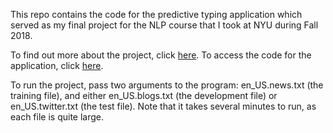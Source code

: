 This repo contains the code for the predictive typing application which served as my final project for the NLP course that I took at NYU during Fall 2018.

To find out more about the project, click [here](gt941_Final%20Project%20Final%20Draft.pdf). To access the code for the application, click [here](gt941_Predictive_Typing_Final_Project.py).

To run the project, pass two arguments to the program: en_US.news.txt (the training file), and either en_US.blogs.txt (the development file) or en_US.twitter.txt (the test file). Note that it takes several minutes to run, as each file is quite large.
